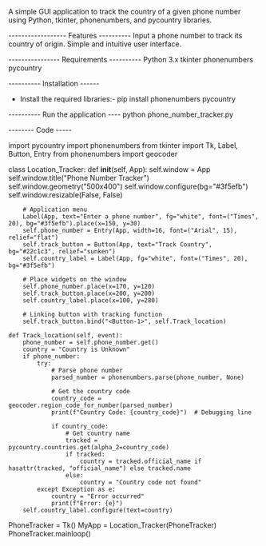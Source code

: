 A simple GUI application to track the country of a given phone number using Python, tkinter, phonenumbers, and pycountry libraries.

------------------ Features ----------
Input a phone number to track its country of origin.
Simple and intuitive user interface.

---------------- Requirements ----------
Python 3.x
tkinter
phonenumbers
pycountry

----------  Installation ------
* Install the required libraries:- pip install phonenumbers pycountry

----------  Run the application ----
python phone_number_tracker.py

--------  Code  -----

import pycountry
import phonenumbers
from tkinter import Tk, Label, Button, Entry
from phonenumbers import geocoder

class Location_Tracker:
    def __init__(self, App):
        self.window = App
        self.window.title("Phone Number Tracker")
        self.window.geometry("500x400")
        self.window.configure(bg="#3f5efb")
        self.window.resizable(False, False)

        # Application menu
        Label(App, text="Enter a phone number", fg="white", font=("Times", 20), bg="#3f5efb").place(x=150, y=30)
        self.phone_number = Entry(App, width=16, font=("Arial", 15), relief="flat")
        self.track_button = Button(App, text="Track Country", bg="#22c1c3", relief="sunken")
        self.country_label = Label(App, fg="white", font=("Times", 20), bg="#3f5efb")

        # Place widgets on the window
        self.phone_number.place(x=170, y=120)
        self.track_button.place(x=200, y=200)
        self.country_label.place(x=100, y=280)

        # Linking button with tracking function
        self.track_button.bind("<Button-1>", self.Track_location)
    
    def Track_location(self, event):
        phone_number = self.phone_number.get()
        country = "Country is Unknown"
        if phone_number:
            try:
                # Parse phone number
                parsed_number = phonenumbers.parse(phone_number, None)
                
                # Get the country code
                country_code = geocoder.region_code_for_number(parsed_number)
                print(f"Country Code: {country_code}")  # Debugging line

                if country_code:
                    # Get country name
                    tracked = pycountry.countries.get(alpha_2=country_code)
                    if tracked:
                        country = tracked.official_name if hasattr(tracked, "official_name") else tracked.name
                    else:
                        country = "Country code not found"
            except Exception as e:
                country = "Error occurred"
                print(f"Error: {e}")
        self.country_label.configure(text=country)
PhoneTracker = Tk()
MyApp = Location_Tracker(PhoneTracker)
PhoneTracker.mainloop()
